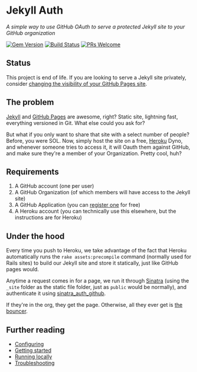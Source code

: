 # Jekyll Auth

*A simple way to use GitHub OAuth to serve a protected Jekyll site to your GitHub organization*

[![Gem Version](https://badge.fury.io/rb/jekyll-auth.png)](http://badge.fury.io/rb/jekyll-auth) [![Build Status](https://travis-ci.org/benbalter/jekyll-auth.png?branch=master)](https://travis-ci.org/benbalter/jekyll-auth) [![PRs Welcome](https://img.shields.io/badge/PRs-welcome-brightgreen.svg?style=flat-square)](http://makeapullrequest.com)

## Status

This project is end of life. If you are looking to serve a Jekyll site privately, consider [changing the visibility of your GitHub Pages site](https://docs.github.com/en/enterprise-cloud@latest/pages/getting-started-with-github-pages/changing-the-visibility-of-your-github-pages-site).

## The problem

[Jekyll](http://github.com/mojombo/jekyll) and [GitHub Pages](http://pages.github.com) are awesome, right? Static site, lightning fast, everything versioned in Git. What else could you ask for?

But what if you only want to share that site with a select number of people? Before, you were SOL. Now, simply host the site on a free, [Heroku](http://heroku.com) Dyno, and whenever someone tries to access it, it will Oauth them against GitHub, and make sure they're a member of your Organization. Pretty cool, huh?

## Requirements

1. A GitHub account (one per user)
2. A GitHub Organization (of which members will have access to the Jekyll site)
3. A GitHub Application (you can [register one](https://github.com/settings/applications/new) for free)
4. A Heroku account (you can technically use this elsewhere, but the instructions are for Heroku)

## Under the hood

Every time you push to Heroku, we take advantage of the fact that Heroku automatically runs the `rake assets:precompile` command (normally used for Rails sites) to build our Jekyll site and store it statically, just like GitHub pages would.

Anytime a request comes in for a page, we run it through [Sinatra](http://www.sinatrarb.com/) (using the `_site` folder as the static file folder, just as `public` would be normally), and authenticate it using [sinatra\_auth\_github](https://github.com/atmos/sinatra_auth_github).

If they're in the org, they get the page. Otherwise, all they ever get is [the bouncer](http://octodex.github.com/bouncer/).

## Further reading

* [Configuring](configuring.md)
* [Getting started](getting-started.md)
* [Running locally](running-locally.md)
* [Troubleshooting](troubleshooting.md)

